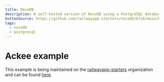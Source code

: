 ```yaml
---
title: NocoDB
description: A self-hosted version of NocoDB using a PostgreSQL database
buttonSource: https://github.com/railwayapp-starters/nocodb/blob/main/README.md
tags:
  - nocodb
  - postgresql
---
```


# Ackee example

This example is being maintained on the [railwayapp-starters](https://github.com/railwayapp-starters) organization and can be found [here](https://github.com/railwayapp-starters/nocodb).
